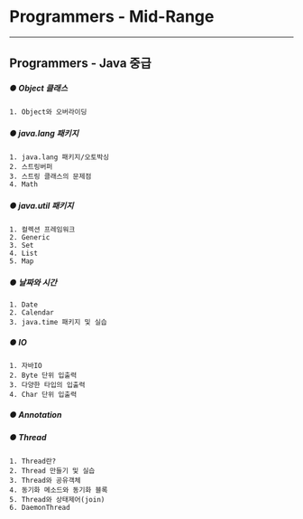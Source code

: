 # Programmers - Mid-Range
-------------------
## Programmers - Java 중급

##### ● Object 클래스
	1. Object와 오버라이딩

#####  ● java.lang 패키지
	1. java.lang 패키지/오토박싱
	2. 스트링버퍼
	3. 스트링 클래스의 문제점
	4. Math

##### ● java.util 패키지
	1. 컬렉션 프레임워크
	2. Generic
	3. Set 
	4. List
	5. Map

##### ● 날짜와 시간
	1. Date
	2. Calendar
	3. java.time 패키지 및 실습

##### ● IO
	1. 자바IO
	2. Byte 단위 입출력
	3. 다양한 타입의 입출력
	4. Char 단위 입출력

##### ● Annotation

##### ● Thread
	1. Thread란?
	2. Thread 만들기 및 실습
	3. Thread와 공유객체
	4. 동기화 메소드와 동기화 블록
	5. Thread와 상태제어(join)
	6. DaemonThread

